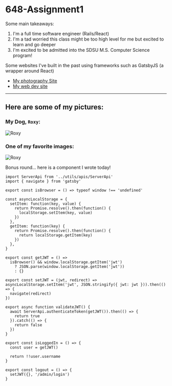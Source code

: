 # 648-Assignment1

Some main takeaways:
1. I'm a full time software engineer (Rails/React)
2. I'm a tad worried this class might be too high level for me but excited to learn and go deeper
3. I'm excited to be admitted into the SDSU M.S. Computer Science program!

Some websites I've built in the past using frameworks such as GatsbyJS (a wrapper around React)
* [My photography Site](https://garretthughesphotography.com/)
* [My web dev site](https://garrett-hughes.com/)

***

## Here are some of my pictures:

### My Dog, `Roxy`:
![Roxy](https://garretthughesphotography.com/static/f589e3cef4d6689a5d2842815622b626/7e193/roxy-personal-hiking-cover.webp "Roxy")

### One of my favorite images:
![Roxy](https://garretthughesphotography.com/static/baf3deca92e531da242e72d3a963fd37/7e193/astro-photography-nightscape-cover.webp "Roxy")

Bonus round... here is a component I wrote today!
```
import ServerApi from '../utils/apis/ServerApi'
import { navigate } from 'gatsby'

export const isBrowser = () => typeof window !== 'undefined'

const asyncLocalStorage = {
  setItem: function(key, value) {
    return Promise.resolve().then(function() {
      localStorage.setItem(key, value)
    })
  },
  getItem: function(key) {
    return Promise.resolve().then(function() {
      return localStorage.getItem(key)
    })
  },
}

export const getJWT = () =>
  isBrowser() && window.localStorage.getItem('jwt')
    ? JSON.parse(window.localStorage.getItem('jwt'))
    : {}

export const setJWT = (jwt, redirect) => asyncLocalStorage.setItem('jwt', JSON.stringify({ jwt: jwt })).then(() => {
  navigate(redirect)
})

export async function validateJWT() {
  await ServerApi.authenticateToken(getJWT()).then(() => {
    return true
  }).catch(() => {
    return false
  })
}

export const isLoggedIn = () => {
  const user = getJWT()

  return !!user.username
}

export const logout = () => {
  setJWT({}, '/admin/login')
}
```
